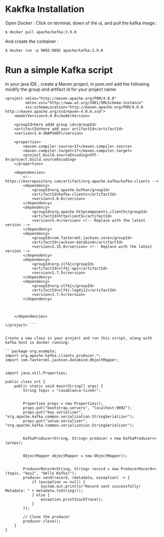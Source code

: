 # Kakfka Installation

Open Docker : Click on terminal, down of the ui, and pull the kafka image : 

``$ docker pull apache/kafka:3.9.0``

And create the container :

``$ docker run -p 9092:9092 apache/kafka:3.9.0``


# Run a simple Kafka script

In your java IDE , create a Maven project, in pom.xml add the following modify the group and artifact id for your project name:


```<?xml version="1.0" encoding="UTF-8"?>
<project xmlns="http://maven.apache.org/POM/4.0.0"
         xmlns:xsi="http://www.w3.org/2001/XMLSchema-instance"
         xsi:schemaLocation="http://maven.apache.org/POM/4.0.0 http://maven.apache.org/xsd/maven-4.0.0.xsd">
    <modelVersion>4.0.0</modelVersion>

    <groupId>here addd group id</groupId>
    <artifactId>here add your artifactId</artifactId>
    <version>1.0-SNAPSHOT</version>

    <properties>
        <maven.compiler.source>17</maven.compiler.source>
        <maven.compiler.target>17</maven.compiler.target>
        <project.build.sourceEncoding>UTF-8</project.build.sourceEncoding>
    </properties>

    <dependencies>
        <!-- https://mvnrepository.com/artifact/org.apache.kafka/kafka-clients -->
        <dependency>
            <groupId>org.apache.kafka</groupId>
            <artifactId>kafka-clients</artifactId>
            <version>3.8.0</version>
        </dependency>
        <dependency>
            <groupId>org.apache.httpcomponents.client5</groupId>
            <artifactId>httpclient5</artifactId>
            <version>5.4</version> <!-- Replace with the latest version -->
        </dependency>
        <dependency>
            <groupId>com.fasterxml.jackson.core</groupId>
            <artifactId>jackson-databind</artifactId>
            <version>2.15.0</version> <!-- Replace with the latest version -->
        </dependency>
        <dependency>
            <groupId>org.slf4j</groupId>
            <artifactId>slf4j-api</artifactId>
            <version>1.7.5</version>
        </dependency>
        <dependency>
            <groupId>org.slf4j</groupId>
            <artifactId>slf4j-log4j12</artifactId>
            <version>1.7.5</version>
        </dependency>



    </dependencies>

</project> ```


Create a new class in your project and run this script, along with kafka host in docker running:

```package org.example;
import org.apache.kafka.clients.producer.*;
import com.fasterxml.jackson.databind.ObjectMapper;


import java.util.Properties;

public class srt {
    public static void main(String[] args) {
        String topic = "casablanca-ticker";


        Properties props = new Properties();
        props.put("bootstrap.servers", "localhost:9092");
        props.put("key.serializer", "org.apache.kafka.common.serialization.StringSerializer");
        props.put("value.serializer", "org.apache.kafka.common.serialization.StringSerializer");


        KafkaProducer<String, String> producer = new KafkaProducer<>(props);


        ObjectMapper objectMapper = new ObjectMapper();


        ProducerRecord<String, String> record = new ProducerRecord<>(topic, "key1", "Hello Kafka!");
        producer.send(record, (metadata, exception) -> {
            if (exception == null) {
                System.out.println("Record sent successfully! Metadata: " + metadata.toString());
            } else {
                exception.printStackTrace();
            }
        });

        // Close the producer
        producer.close();
    }
}
```
